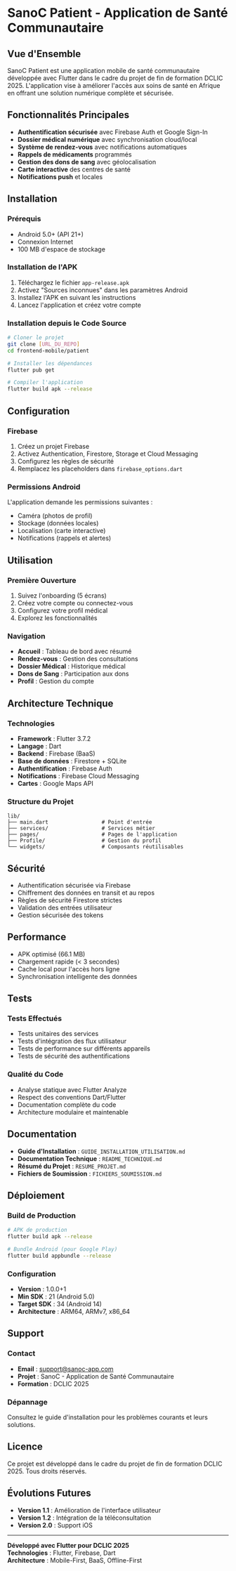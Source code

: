 # SanoC Patient - Application de Santé Communautaire

## Vue d'Ensemble

SanoC Patient est une application mobile de santé communautaire développée avec Flutter dans le cadre du projet de fin de formation DCLIC 2025. L'application vise à améliorer l'accès aux soins de santé en Afrique en offrant une solution numérique complète et sécurisée.

## Fonctionnalités Principales

- **Authentification sécurisée** avec Firebase Auth et Google Sign-In
- **Dossier médical numérique** avec synchronisation cloud/local
- **Système de rendez-vous** avec notifications automatiques
- **Rappels de médicaments** programmés
- **Gestion des dons de sang** avec géolocalisation
- **Carte interactive** des centres de santé
- **Notifications push** et locales

## Installation

### Prérequis
- Android 5.0+ (API 21+)
- Connexion Internet
- 100 MB d'espace de stockage

### Installation de l'APK
1. Téléchargez le fichier `app-release.apk`
2. Activez "Sources inconnues" dans les paramètres Android
3. Installez l'APK en suivant les instructions
4. Lancez l'application et créez votre compte

### Installation depuis le Code Source
```bash
# Cloner le projet
git clone [URL_DU_REPO]
cd frontend-mobile/patient

# Installer les dépendances
flutter pub get

# Compiler l'application
flutter build apk --release
```

## Configuration

### Firebase
1. Créez un projet Firebase
2. Activez Authentication, Firestore, Storage et Cloud Messaging
3. Configurez les règles de sécurité
4. Remplacez les placeholders dans `firebase_options.dart`

### Permissions Android
L'application demande les permissions suivantes :
- Caméra (photos de profil)
- Stockage (données locales)
- Localisation (carte interactive)
- Notifications (rappels et alertes)

## Utilisation

### Première Ouverture
1. Suivez l'onboarding (5 écrans)
2. Créez votre compte ou connectez-vous
3. Configurez votre profil médical
4. Explorez les fonctionnalités

### Navigation
- **Accueil** : Tableau de bord avec résumé
- **Rendez-vous** : Gestion des consultations
- **Dossier Médical** : Historique médical
- **Dons de Sang** : Participation aux dons
- **Profil** : Gestion du compte

## Architecture Technique

### Technologies
- **Framework** : Flutter 3.7.2
- **Langage** : Dart
- **Backend** : Firebase (BaaS)
- **Base de données** : Firestore + SQLite
- **Authentification** : Firebase Auth
- **Notifications** : Firebase Cloud Messaging
- **Cartes** : Google Maps API

### Structure du Projet
```
lib/
├── main.dart                 # Point d'entrée
├── services/                 # Services métier
├── pages/                    # Pages de l'application
├── Profile/                  # Gestion du profil
└── widgets/                  # Composants réutilisables
```

## Sécurité

- Authentification sécurisée via Firebase
- Chiffrement des données en transit et au repos
- Règles de sécurité Firestore strictes
- Validation des entrées utilisateur
- Gestion sécurisée des tokens

## Performance

- APK optimisé (66.1 MB)
- Chargement rapide (< 3 secondes)
- Cache local pour l'accès hors ligne
- Synchronisation intelligente des données

## Tests

### Tests Effectués
- Tests unitaires des services
- Tests d'intégration des flux utilisateur
- Tests de performance sur différents appareils
- Tests de sécurité des authentifications

### Qualité du Code
- Analyse statique avec Flutter Analyze
- Respect des conventions Dart/Flutter
- Documentation complète du code
- Architecture modulaire et maintenable

## Documentation

- **Guide d'Installation** : `GUIDE_INSTALLATION_UTILISATION.md`
- **Documentation Technique** : `README_TECHNIQUE.md`
- **Résumé du Projet** : `RESUME_PROJET.md`
- **Fichiers de Soumission** : `FICHIERS_SOUMISSION.md`

## Déploiement

### Build de Production
```bash
# APK de production
flutter build apk --release

# Bundle Android (pour Google Play)
flutter build appbundle --release
```

### Configuration
- **Version** : 1.0.0+1
- **Min SDK** : 21 (Android 5.0)
- **Target SDK** : 34 (Android 14)
- **Architecture** : ARM64, ARMv7, x86_64

## Support

### Contact
- **Email** : support@sanoc-app.com
- **Projet** : SanoC - Application de Santé Communautaire
- **Formation** : DCLIC 2025

### Dépannage
Consultez le guide d'installation pour les problèmes courants et leurs solutions.

## Licence

Ce projet est développé dans le cadre du projet de fin de formation DCLIC 2025. Tous droits réservés.

## Évolutions Futures

- **Version 1.1** : Amélioration de l'interface utilisateur
- **Version 1.2** : Intégration de la téléconsultation
- **Version 2.0** : Support iOS

---

**Développé avec Flutter pour DCLIC 2025**  
**Technologies** : Flutter, Firebase, Dart  
**Architecture** : Mobile-First, BaaS, Offline-First
